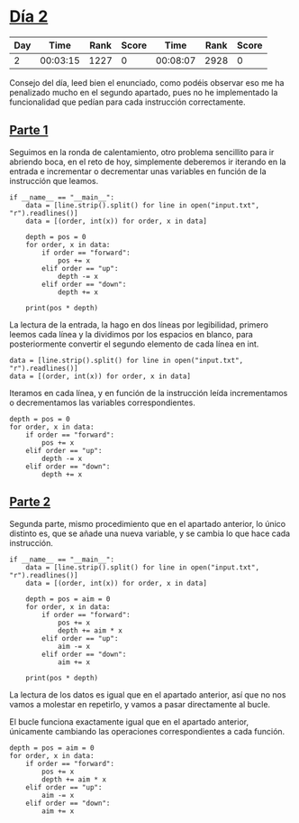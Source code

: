 # [Día 2](./)
| Day | Time     | Rank | Score | Time     | Rank | Score |
|-----|----------|------|-------|----------|------|-------|
| 2   | 00:03:15 | 1227 | 0     | 00:08:07 | 2928 | 0     |

Consejo del día, leed bien el enunciado, como podéis observar eso me ha penalizado mucho en el segundo apartado,
pues no he implementado la funcionalidad que pedían para cada instrucción correctamente.

## [Parte 1](./Sol1.py)
Seguimos en la ronda de calentamiento, otro problema sencillito para ir abriendo boca, en el reto de hoy,
simplemente deberemos ir iterando en la entrada e incrementar o decrementar unas variables en función de
la instrucción que leamos.
```python3
if __name__ == "__main__":
    data = [line.strip().split() for line in open("input.txt", "r").readlines()]
    data = [(order, int(x)) for order, x in data]

    depth = pos = 0
    for order, x in data:
        if order == "forward":
            pos += x
        elif order == "up":
            depth -= x
        elif order == "down":
            depth += x

    print(pos * depth)
```

La lectura de la entrada, la hago en dos líneas por legibilidad, primero leemos cada línea y la dividimos por
los espacios en blanco, para posteriormente convertir el segundo elemento de cada línea en int.
```python3
data = [line.strip().split() for line in open("input.txt", "r").readlines()]
data = [(order, int(x)) for order, x in data]
```

Iteramos en cada línea, y en función de la instrucción leída incrementamos o decrementamos las variables correspondientes.
```python3
depth = pos = 0
for order, x in data:
    if order == "forward":
        pos += x
    elif order == "up":
        depth -= x
    elif order == "down":
        depth += x
```

## [Parte 2](./Sol2.py)
Segunda parte, mismo procedimiento que en el apartado anterior, lo único distinto es, que se añade una nueva variable,
y se cambia lo que hace cada instrucción.
```python3
if __name__ == "__main__":
    data = [line.strip().split() for line in open("input.txt", "r").readlines()]
    data = [(order, int(x)) for order, x in data]

    depth = pos = aim = 0
    for order, x in data:
        if order == "forward":
            pos += x
            depth += aim * x
        elif order == "up":
            aim -= x
        elif order == "down":
            aim += x

    print(pos * depth)
```

La lectura de los datos es igual que en el apartado anterior, así que no nos vamos a molestar
en repetirlo, y vamos a pasar directamente al bucle.

El bucle funciona exactamente igual que en el apartado anterior, únicamente cambiando las operaciones 
correspondientes a cada función.
```python3
depth = pos = aim = 0
for order, x in data:
    if order == "forward":
        pos += x
        depth += aim * x
    elif order == "up":
        aim -= x
    elif order == "down":
        aim += x
```
